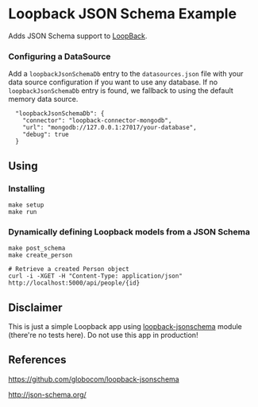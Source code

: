 # Loopback JSON Schema Example

Adds JSON Schema support to [LoopBack](https://github.com/strongloop/loopback).


### Configuring a DataSource

Add a `loopbackJsonSchemaDb` entry to the `datasources.json` file with your data source configuration if you want to use any database. If no `loopbackJsonSchemaDb` entry is found, we fallback to using the default memory data source.


```
  "loopbackJsonSchemaDb": {
    "connector": "loopback-connector-mongodb",
    "url": "mongodb://127.0.0.1:27017/your-database",
    "debug": true
  }
```
## Using

### Installing

```
make setup
make run
```

### Dynamically defining Loopback models from a JSON Schema


```
make post_schema
make create_person
```

```
# Retrieve a created Person object
curl -i -XGET -H "Content-Type: application/json" http://localhost:5000/api/people/{id}
```

## Disclaimer

This is just a simple Loopback app using [loopback-jsonschema](https://github.com/globocom/loopback-jsonschema) module (there're no tests here). Do not use this app in production!

## References

https://github.com/globocom/loopback-jsonschema

http://json-schema.org/
